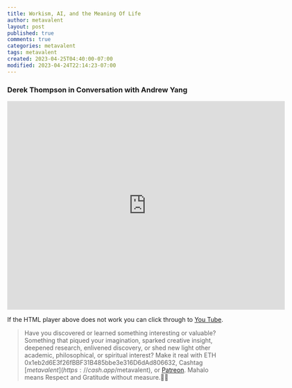 ```yaml
---
title: Workism, AI, and the Meaning Of Life
author: metavalent
layout: post
published: true
comments: true
categories: metavalent
tags: metavalent
created: 2023-04-25T04:40:00-07:00
modified: 2023-04-24T22:14:23-07:00
---
```


### Derek Thompson in Conversation with Andrew Yang

<p></p>
<iframe id="ytplayer" type="text/html" width="640" height="480"
  src="https://www.youtube.com/embed/imA1lpOdEhQ?autoplay=1"
  frameborder="0"></iframe>
<p></p>

If the HTML player above does not work you can click through to [You Tube](https://youtu.be/imA1lpOdEhQ).

> Have you discovered or learned something interesting or valuable? Something that piqued your imagination, sparked creative insight, deepened research, enlivened discovery, or shed new light other academic, philosophical, or spiritual interest? Make it real with ETH 0x1eb2d6E3f26fBBF31B485bbe3e316D6dAd806632, Cashtag [$metavalent](https://cash.app/$metavalent), or [Patreon](https://patreon.com/metavalent). Mahalo means Respect and Gratitude without measure.🙏🏼
